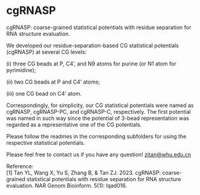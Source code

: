 # cgRNASP
cgRNASP: coarse-grained statistical potentials with residue separation for RNA structure evaluation.

We developed our residue-separation-based CG statistical potentials (cgRNASP) at several CG levels: 

(i) three CG beads at P, C4’, and N9 atoms for purine (or N1 atom for pyrimidine); 

(ii) two CG beads at P and C4’ atoms;

(iii) one CG bead on C4’ atom. 

Correspondingly, for simplicity, our CG statistical potentials were named as cgRNASP, cgRNASP-PC, and cgRNASP-C, respectively. The first potential was named in such way since the potential of 3-bead representation was regarded as a representative one of the CG potentials.

Please follow the readmes in the corresponding subfolders for using the respective statistical potentials.

Please feel free to contact us if you have any question!
zjtan@whu.edu.cn

Reference:                                      
[1] Tan YL, Wang X, Yu S, Zhang B, & Tan ZJ. 2023. cgRNASP: coarse-grained statistical potentials with residue separation for RNA structure evaluation. NAR Genom Bioinform. 5(1): lqad016.
